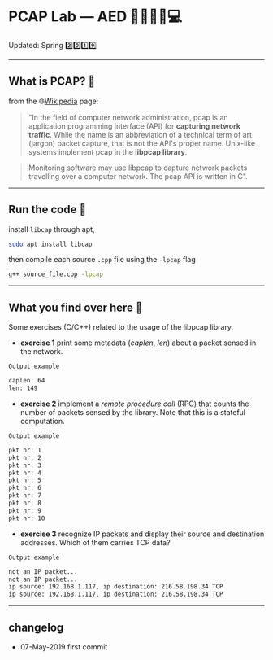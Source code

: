# PCAP Lab ― AED :satellite::loop::loop::loop::computer:
Updated: Spring :two::zero::one::nine:

----
## What is PCAP? :mega:
from the :globe_with_meridians:[Wikipedia](https://en.wikipedia.org/wiki/Pcap) page:

> "In the field of computer network administration, pcap is an application programming interface (API) for **capturing network traffic**. While the name is an abbreviation of a technical term of art (jargon) packet capture, that is not the API's proper name. Unix-like systems implement pcap in the **libpcap library**.

>Monitoring software may use libpcap to capture network packets travelling over a computer network. The pcap API is written in C".

---
## Run the code :rocket:

install `libcap` through apt,
```bash
sudo apt install libcap
```

then compile each source `.cpp` file using the `-lpcap` flag
```bash
g++ source_file.cpp -lpcap
```

----
## What you find over here :pencil:
Some exercises (C/C++) related to the usage of the libpcap library.

* **exercise 1** print some metadata (*caplen*, *len*) about a packet sensed in the network.

`Output example`
```bash
caplen: 64
len: 149
```

* **exercise 2** implement a *remote procedure call* (RPC) that counts the number of packets sensed by the library. Note that this is a stateful computation.

`Output example`
```bash
pkt nr: 1
pkt nr: 2
pkt nr: 3
pkt nr: 4
pkt nr: 5
pkt nr: 6
pkt nr: 7
pkt nr: 8
pkt nr: 9
pkt nr: 10
```

* **exercise 3** recognize IP packets and display their source and destination addresses. Which of them carries TCP data?

`Output example`
```bash
not an IP packet...
not an IP packet...
ip source: 192.168.1.117, ip destination: 216.58.198.34 TCP
ip source: 192.168.1.117, ip destination: 216.58.198.34 TCP
```

----
## changelog
* 07-May-2019 first commit


